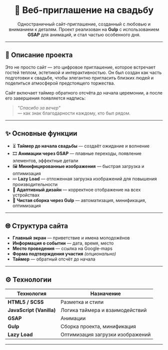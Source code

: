 <h1 align="center">💍 Веб-приглашение на свадьбу</h1>

<p align="center">
  Одностраничный сайт-приглашение, созданный с любовью и вниманием к деталям. Проект реализован на <strong>Gulp</strong> с использованием <strong>GSAP</strong> для анимаций, и стал частью особенного дня.
</p>

---

## 📖 Описание проекта

Это не просто сайт — это цифровое приглашение, которое встречает гостей теплом, эстетикой и интерактивностью. Он был создан как часть подготовки к свадьбе, чтобы элегантно пригласить близких людей и поделиться атмосферой предстоящего торжества.

Сайт включает таймер обратного отсчёта до начала церемонии, а после его завершения появляется надпись:  
> _"Спасибо за вечер"_  
— как знак благодарности каждому, кто был рядом.

---

## ✨ Основные функции

- ⏳ **Таймер до начала свадьбы** — создаёт ожидание и волнение
- 🎞️ **Анимации через GSAP** — плавные переходы, появление элементов, эффектные детали
- 🖼️ **Минифицированные изображения** — быстрая загрузка и оптимизация
- 💤 **Lazy Load** — отложенная загрузка изображений для повышения производительности
- 📱 **Адаптивный дизайн** — корректное отображение на всех устройствах
- 🧼 **Чистая сборка через Gulp** — автоматизация, минификация, оптимизация

---

## 🌐 Структура сайта

- **Главный экран** — приветствие и имена молодожёнов
- **Информация о событии** — дата, время, место
- **Место проведения** — ссылка на Google-maps
- **Форма подтверждения участия** *(опционально)*
- **Таймер** — обратный отсчёт до начала

---

## ⚙️ Технологии

| Технология | Назначение |
|-----------|------------|
| **HTML5 / SCSS** | Разметка и стили |
| **JavaScript (Vanilla)** | Логика таймера и взаимодействий |
| **GSAP** | Анимации |
| **Gulp** | Сборка проекта, минификация |
| **Lazy Load** | Оптимизация загрузки изображений |

---
